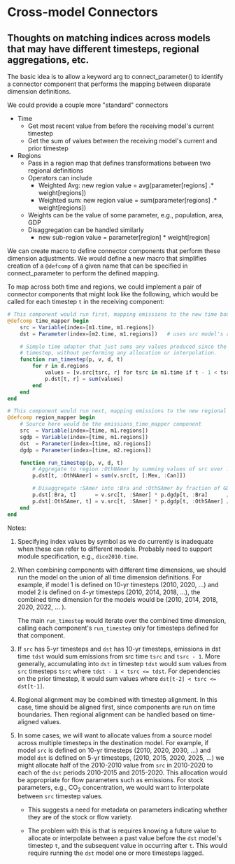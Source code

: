 # Cross-model Connectors 

## Thoughts on matching indices across models that may have different timesteps, regional aggregations, etc.

The basic idea is to allow a keyword arg to connect_parameter() to identify a connector 
component that performs the mapping between disparate dimension definitions.

We could provide a couple more "standard" connectors
* Time
    * Get most recent value from before the receiving model's current timestep
    * Get the sum of values between the receiving model's current and prior timestep
* Regions
    * Pass in a region map that defines transformations between two regional definitions
    * Operators can include
        * Weighted Avg:  new region value = avg(parameter[regions] .* weight[regions])
        * Weighted sum: new region value = sum(parameter[regions] .* weight[regions])
    * Weights can be the value of some parameter, e.g., population, area, GDP
    * Disaggregation can be handled similarly
        * new sub-region value = parameter[region] * weight[region]

We can create macro to define connector components that perform these dimension adjustments.
We would define a new macro that simplifies creation of a `@defcomp` of a given name 
that can be specified in connect_parameter to perform the defined mapping.

To map across both time and regions, we could implement a pair of connector components
that might look like the following, which would be called for each timestep `t` in 
the receiving component:

```julia
# This component would run first, mapping emissions to the new time boundaries
@defcomp time_mapper begin
    src = Variable(index=[m1.time, m1.regions])
    dst = Parameter(index=[m2.time, m1.regions])   # uses src model's regions

    # Simple time adapter that just sums any values produced since the prior 
    # timestep, without performing any allocation or interpolation.
    function run_timestep(p, v, d, t)
        for r in d.regions
            values = [v.src[tsrc, r] for tsrc in m1.time if t - 1 < tsrc <= t]
            p.dst[t, r] = sum(values)
        end
    end
end

# This component would run next, mapping emissions to the new regional boundaries
@defcomp region_mapper begin
    # Source here would be the emissions_time_mapper component
    src  = Variable(index=[time, m1.regions])
    sgdp = Variable(index=[time, m1.regions])
    dst  = Parameter(index=[time, m2.regions])
    dgdp = Parameter(index=[time, m2.regions])

    function run_timestep(p, v, d, t)
        # Aggregate to region :OthNAmer by summing values of src over :Mex and :Can
        p.dst[t, :OthNAmer] = sum(v.src[t, [:Mex, :Can]])

        # Disaggregate :SAmer into :Bra and :OthSAmer by fraction of GDP
        p.dst[:Bra, t]      = v.src[t, :SAmer] * p.dgdp[t, :Bra]      / v.sgdp[t, :SAmer]
        p.dst[:OthSAmer, t] = v.src[t, :SAmer] * p.dgdp[t, :OthSAmer] / v.sgdp[t, :SAmer]
    end
end
```

Notes:

1. Specifying index values by symbol as we do currently is inadequate when these can 
   refer to different models. Probably need to support module specification, e.g., 
   `dice2010.time`.

1. When combining components with different time dimensions, we should run the
   model on the union of all time dimension definitions. For
   example, if model 1 is defined on 10-yr timesteps (2010, 2020, ...) and
   model 2 is defined on 4-yr timesteps (2010, 2014, 2018, ...), the combined
   time dimension for the models would be (2010, 2014, 2018, 2020, 2022, ... ).

   The main `run_timestep` would iterate over the combined time dimension, calling
   each component's `run_timestep` only for timesteps defined for that component.

1. If  `src` has 5-yr timesteps and `dst` has 10-yr timesteps, emissions in dst 
   time `tdst` would sum emissions from src time `tsrc` and `tsrc - 1`. 
   More generally, accumulating into `dst` in timestep `tdst` would sum values from
   `src` timesteps `tsrc` where  `tdst - 1 < tsrc <= tdst`. For dependencies on the 
   prior timestep, it would sum values where `dst[t-2] < tsrc <= dst[t-1]`.
   
1. Regional alignment may be combined with timestep alignment. In this case, time
   should be aligned first, since components are run on time boundaries. Then
   regional alignment can be handled based on time-aligned values.

1. In some cases, we will want to allocate values from a source model across multiple
   timesteps in the destination model. For example, if model `src` is defined on 10-yr
   timesteps (2010, 2020, 2030, ...) and model `dst` is defined on 5-yr timesteps,
   (2010, 2015, 2020, 2025, ...) we might allocate half of the 2010-2010 
   value from `src` in 2010-2020 to each of the `dst` periods 2010-2015 and 2015-2020.
   This allocation would be appropriate for flow parameters such as emissions. For stock 
   parameters, e.g., CO<sub>2</sub> concentration, we would want to interpolate between `src`
   timestep values.

   * This suggests a need for metadata on parameters indicating whether they are
     of the stock or flow variety.

   * The problem with this is that is requires knowing a future value to allocate or
     interpolate between a past value before the `dst` model's timestep `t`, and
     the subsequent value in occurring after `t`. This would require running the
     `dst` model one or more timesteps lagged.
